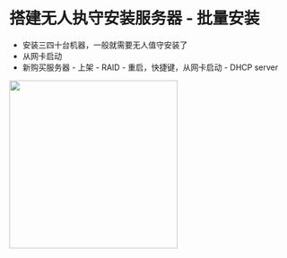 # 搭建无人执守安装服务器 - 批量安装

- 安装三四十台机器，一般就需要无人值守安装了
- 从网卡启动
- 新购买服务器 - 上架 - RAID - 重启，快捷键，从网卡启动 - DHCP server 
<img src="https://i.loli.net/2019/03/18/5c8f1368ec875.png" width=300, height=300>
